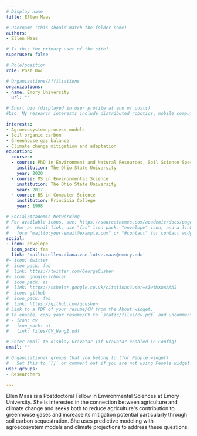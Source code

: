 ```yaml
---
# Display name
title: Ellen Maas

# Username (this should match the folder name)
authors:
- Ellen Maas

# Is this the primary user of the site?
superuser: false

# Role/position
role: Post Doc

# Organizations/Affiliations
organizations:
- name: Emory University
  url: ""

# Short bio (displayed in user profile at end of posts)
#bio: My research interests include distributed robotics, mobile computing and programmable matter.

interests:
- Agroecosystem process models
- Soil organic carbon
- Greenhouse gas balance
- Climate change mitigation and adaptation
education:
  courses:
  - course: PhD in Environment and Natural Resources, Soil Science Specialization
    institution: The Ohio State University
    year: 2020
  - course: MS in Environmental Science
    institution: The Ohio State University
    year: 2017
  - course: BS in Computer Science
    institution: Principia College
    year: 1998

# Social/Academic Networking
# For available icons, see: https://sourcethemes.com/academic/docs/page-builder/#icons
#   For an email link, use "fas" icon pack, "envelope" icon, and a link in the
#   form "mailto:your-email@example.com" or "#contact" for contact widget.
social:
- icon: envelope
  icon_pack: fas
  link: 'mailto:ellen.diana.van.lutse.maas@emory.edu'
#- icon: twitter
#  icon_pack: fab
#  link: https://twitter.com/GeorgeCushen
#- icon: google-scholar
#  icon_pack: ai
#  link: https://scholar.google.co.uk/citations?user=sIwtMXoAAAAJ
#- icon: github
#  icon_pack: fab
#  link: https://github.com/gcushen
# Link to a PDF of your resume/CV from the About widget.
# To enable, copy your resume/CV to `static/files/cv.pdf` and uncomment the lines below.
# - icon: cv
#   icon_pack: ai
#   link: files/CV_WangZ.pdf

# Enter email to display Gravatar (if Gravatar enabled in Config)
email: ""

# Organizational groups that you belong to (for People widget)
#   Set this to `[]` or comment out if you are not using People widget.
user_groups:
- Researchers

---
```


Ellen Maas is a Postdoctoral Fellow in Environmental Sciences at Emory University. She is interested in the connection between agriculture and climate change and seeks both to reduce agriculture's contribution to greenhouse gases and increase its mitigation potential particularly through soil carbon sequestration. She uses predictive modeling with agroecosystem models and climate projections to address these questions. 
